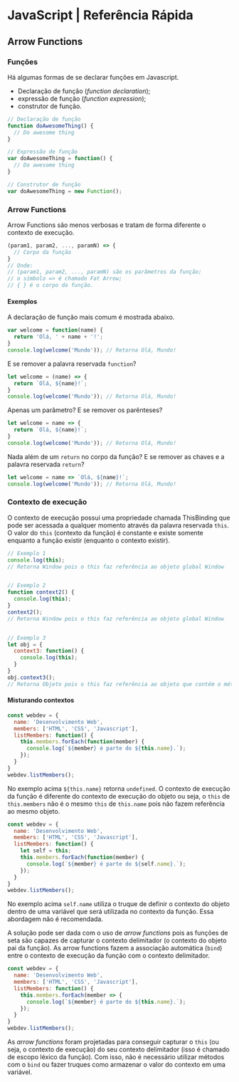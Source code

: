 # JavaScript | Referência Rápida

## Arrow Functions

### Funções

Há algumas formas de se declarar funções em Javascript.

  - Declaração de função (_function declaration_);
  - expressão de função (_function expression_);
  - construtor de função.

```javascript
// Declaração de função
function doAwesomeThing() {
  // Do awesome thing
}

// Expressão de função
var doAwesomeThing = function() {
  // Do awesome thing
}

// Construtor de função
var doAwesomeThing = new Function();
```

### Arrow Functions

Arrow Functions são menos verbosas e tratam de forma diferente o contexto de execução.

```javascript
(param1, param2, ..., paramN) => {
  // Corpo da função
}
// Onde:
// (param1, param2, ..., paramN) são os parâmetros da função;
// o símbolo => é chamado Fat Arrow;
// { } é o corpo da função.
```

#### Exemplos

A declaração de função mais comum é mostrada abaixo.

```javascript
var welcome = function(name) {
  return 'Olá, ' + name + '!';
}
console.log(welcome('Mundo')); // Retorna Olá, Mundo!
```

E se remover a palavra reservada `function`?

```javascript
let welcome = (name) => {
  return `Olá, ${name}!`;
}
console.log(welcome('Mundo')); // Retorna Olá, Mundo!
```

Apenas um parâmetro? E se remover os parênteses?

```javascript
let welcome = name => {
  return `Olá, ${name}!`;
}
console.log(welcome('Mundo')); // Retorna Olá, Mundo!
```

Nada além de um `return` no corpo da função? E se remover as chaves e a palavra reservada `return`?

```javascript
let welcome = name => `Olá, ${name}!`;
console.log(welcome('Mundo')); // Retorna Olá, Mundo!
```

### Contexto de execução

O contexto de execução possui uma propriedade chamada ThisBinding que pode ser acessada a qualquer momento através da palavra reservada `this`. O valor do `this` (contexto da função) é constante e existe somente enquanto a função existir (enquanto o contexto existir).

```javascript
// Exemplo 1
console.log(this);
// Retorna Window pois o this faz referência ao objeto global Window


// Exemplo 2
function context2() {
  console.log(this);
}
context2();
// Retorna Window pois o this faz referência ao objeto global Window


// Exemplo 3
let obj = {
  context3: function() {
    console.log(this);
  }
}
obj.context3();
// Retorna Objeto pois o this faz referência ao objeto que contém o método
```

#### Misturando contextos

```javascript
const webdev = {
  name: 'Desenvolvimento Web',
  members: ['HTML', 'CSS', 'Javascript'],
  listMembers: function() {
    this.members.forEach(function(member) {
      console.log(`${member} é parte do ${this.name}.`);
    });
  }
}
webdev.listMembers();
```

No exemplo acima `${this.name}` retorna `undefined`. O contexto de execução da função é diferente do contexto de execução do objeto ou seja, o `this` de `this.members` não é o mesmo `this` de `this.name` pois não fazem referência ao mesmo objeto.

```javascript
const webdev = {
  name: 'Desenvolvimento Web',
  members: ['HTML', 'CSS', 'Javascript'],
  listMembers: function() {
    let self = this;
    this.members.forEach(function(member) {
      console.log(`${member} é parte do ${self.name}.`);
    });
  }
}
webdev.listMembers();
```

No exemplo acima `self.name` utiliza o truque de definir o contexto do objeto dentro de uma variável que será utilizada no contexto da função. Essa abordagem não é recomendada.

A solução pode ser dada com o uso de _arrow functions_ pois as funções de seta são capazes de capturar o contexto delimitador (o contexto do objeto pai da função). As arrow functions fazem a associação automática (`bind`) entre o contexto de execução da função com o contexto delimitador.


```javascript
const webdev = {
  name: 'Desenvolvimento Web',
  members: ['HTML', 'CSS', 'Javascript'],
  listMembers: function() {
    this.members.forEach(member => {
      console.log(`${member} é parte do ${this.name}.`);
    });
  }
}
webdev.listMembers();
```

As _arrow functions_ foram projetadas para conseguir capturar o `this` (ou seja, o contexto de execução) do seu contexto delimitador (isso é chamado de escopo léxico da função). Com isso, não é necessário utilizar métodos com o `bind` ou fazer truques como armazenar o valor do contexto em uma variável.
